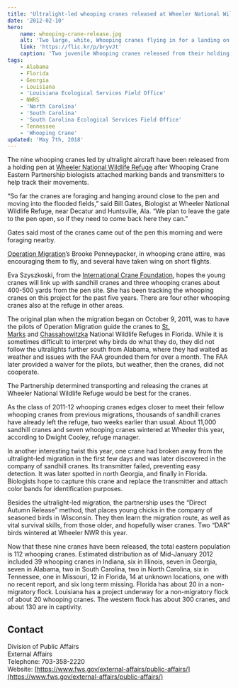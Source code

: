 ```yaml
---
title: 'Ultralight-led whooping cranes released at Wheeler National Wildlife Refuge'
date: '2012-02-10'
hero:
    name: whooping-crane-release.jpg
    alt: 'Two large, white, Whooping cranes flying in for a landing on a small pond.'
    link: 'https://flic.kr/p/bryvJt'
    caption: 'Two juvenile Whooping cranes released from their holding pen fly around on Wheeler National Wildlife Refuge, Decatur, AL. Photo by Bill Gates, USFWS.'
tags:
    - Alabama
    - Florida
    - Georgia
    - Louisiana
    - 'Louisiana Ecological Services Field Office'
    - NWRS
    - 'North Carolina'
    - 'South Carolina'
    - 'South Carolina Ecological Services Field Office'
    - Tennessee
    - 'Whooping Crane'
updated: 'May 7th, 2018'
---
```


The nine whooping cranes led by ultralight aircraft have been released from a holding pen at [Wheeler National Wildlife Refuge](http://www.fws.gov/wheeler/) after Whooping Crane Eastern Partnership biologists attached marking bands and transmitters to help track their movements.

“So far the cranes are foraging and hanging around close to the pen and moving into the flooded fields,” said Bill Gates, Biologist at Wheeler National Wildlife Refuge, near Decatur and Huntsville, Ala. “We plan to leave the gate to the pen open, so if they need to come back here they can.”

Gates said most of the cranes came out of the pen this morning and were foraging nearby.

[Operation Migration](http://www.operationmigration.org/ 'Link to non-FWS site')’s Brooke Penneypacker, in whooping crane attire, was encouraging them to fly, and several have taken wing on short flights.

Eva Szyszkoski, from the [International Crane Foundation](http://www.savingcranes.org/ 'Link to non-FWS site'), hopes the young cranes will link up with sandhill cranes and three whooping cranes about 400-500 yards from the pen site. She has been tracking the whooping cranes on this project for the past five years. There are four other whooping cranes also at the refuge in other areas.

The original plan when the migration began on October 9, 2011, was to have the pilots of Operation Migration guide the cranes to [St. Marks](http://www.fws.gov/saintmarks/) and [Chassahowitzka](http://www.fws.gov/chassahowitzka/) National Wildlife Refuges in Florida. While it is sometimes difficult to interpret why birds do what they do, they did not follow the ultralights further south from Alabama, where they had waited as weather and issues with the FAA grounded them for over a month. The FAA later provided a waiver for the pilots, but weather, then the cranes, did not cooperate.

The Partnership determined transporting and releasing the cranes at Wheeler National Wildlife Refuge would be best for the cranes.

As the class of 2011-12 whooping cranes edges closer to meet their fellow whooping cranes from previous migrations, thousands of sandhill cranes have already left the refuge, two weeks earlier than usual. About 11,000 sandhill cranes and seven whooping cranes wintered at Wheeler this year, according to Dwight Cooley, refuge manager.

In another interesting twist this year, one crane had broken away from the ultralight-led migration in the first few days and was later discovered in the company of sandhill cranes. Its transmitter failed, preventing easy detection. It was later spotted in north Georgia, and finally in Florida. Biologists hope to capture this crane and replace the transmitter and attach color bands for identification purposes.

Besides the ultralight-led migration, the partnership uses the “Direct Autumn Release” method, that places young chicks in the company of seasoned birds in Wisconsin. They then learn the migration route, as well as vital survival skills, from those older, and hopefully wiser cranes. Two “DAR” birds wintered at Wheeler NWR this year.

Now that these nine cranes have been released, the total eastern population is 112 whooping cranes. Estimated distribution as of Mid-January 2012 included 39 whooping cranes in Indiana, six in Illinois, seven in Georgia, seven in Alabama, two in South Carolina, two in North Carolina, six in Tennessee, one in Missouri, 12 in Florida, 14 at unknown locations, one with no recent report, and six long term missing. Florida has about 20 in a non-migratory flock. Louisiana has a project underway for a non-migratory flock of about 20 whooping cranes. The western flock has about 300 cranes, and about 130 are in captivity.

## Contact

Division of Public Affairs  
External Affairs  
Telephone: 703-358-2220  
Website: [https://www.fws.gov/external-affairs/public-affairs/](https://www.fws.gov/external-affairs/public-affairs/)
